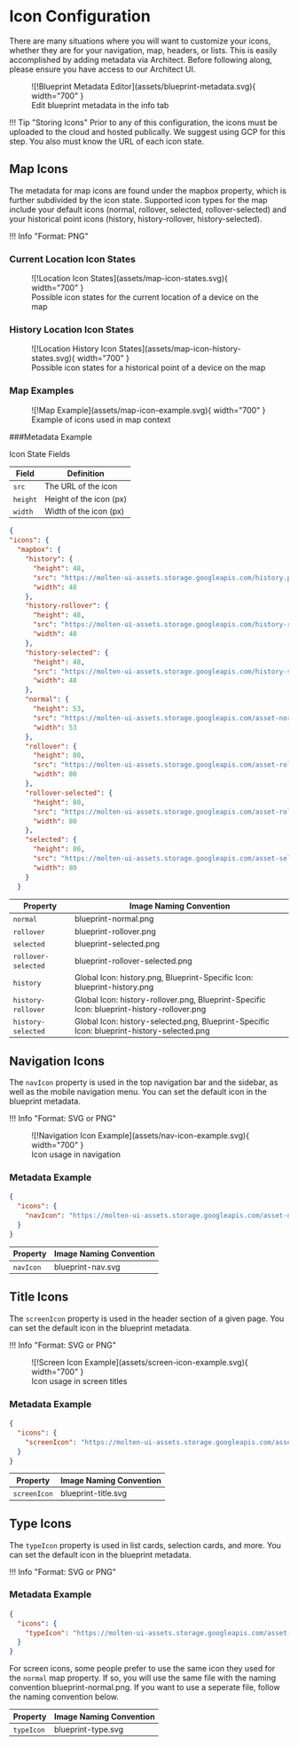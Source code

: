 
# Icon Configuration

There are many situations where you will want to customize your icons, whether they are for your navigation, map, headers, or lists. This is easily accomplished by adding metadata via Architect. Before following along, please ensure you have access to our Architect UI.

<figure markdown>
![!Blueprint Metadata Editor](assets/blueprint-metadata.svg){ width="700" }
  <figcaption>Edit blueprint metadata in the info tab</figcaption>
</figure>

!!! Tip "Storing Icons"
    Prior to any of this configuration, the icons must be uploaded to the cloud and hosted publically. We suggest using GCP for this step. You also must know the URL of each icon state.

## Map Icons

The metadata for map icons are found under the mapbox property, which is further subdivided by the icon state. Supported icon types for the map include your default icons (normal, rollover, selected, rollover-selected) and your historical point icons (history, history-rollover, history-selected).

!!! Info "Format: PNG"

### Current Location Icon States
<figure markdown>
![!Location Icon States](assets/map-icon-states.svg){ width="700" }
  <figcaption>Possible icon states for the current location of a device on the map</figcaption>
</figure>

### History Location Icon States
<figure markdown>
![!Location History Icon States](assets/map-icon-history-states.svg){ width="700" }
  <figcaption>Possible icon states for a historical point of a device on the map</figcaption>
</figure>

### Map Examples
<figure markdown>
![!Map Example](assets/map-icon-example.svg){ width="700" }
  <figcaption>Example of icons used in map context</figcaption>
</figure>


###Metadata Example

Icon State Fields

| Field | Definition |
|-------|---------|
| `src` | The URL of the icon |
| `height` | Height of the icon (px) |
| `width` | Width of the icon (px) |


```json
{
"icons": {
  "mapbox": {
    "history": {
      "height": 48,
      "src": "https://molten-ui-assets.storage.googleapis.com/history.png",
      "width": 48
    },
    "history-rollover": {
      "height": 48,
      "src": "https://molten-ui-assets.storage.googleapis.com/history-rollover.png",
      "width": 48
    },
    "history-selected": {
      "height": 48,
      "src": "https://molten-ui-assets.storage.googleapis.com/history-selected.png",
      "width": 48
    },
    "normal": {
      "height": 53,
      "src": "https://molten-ui-assets.storage.googleapis.com/asset-normal.png",
      "width": 53
    },
    "rollover": {
      "height": 80,
      "src": "https://molten-ui-assets.storage.googleapis.com/asset-rollover.png",
      "width": 80
    },
    "rollover-selected": {
      "height": 80,
      "src": "https://molten-ui-assets.storage.googleapis.com/asset-rollover-selected.png",
      "width": 80
    },
    "selected": {
      "height": 80,
      "src": "https://molten-ui-assets.storage.googleapis.com/asset-selected.png",
      "width": 80
    }
  }
```

| Property | Image Naming Convention |
|-------|---------|
| `normal` | blueprint-normal.png |
| `rollover` | blueprint-rollover.png |
| `selected` | blueprint-selected.png |
| `rollover-selected` | blueprint-rollover-selected.png |
| `history` | Global Icon: history.png, Blueprint-Specific Icon: blueprint-history.png |
| `history-rollover` | Global Icon: history-rollover.png, Blueprint-Specific Icon: blueprint-history-rollover.png |
| `history-selected` | Global Icon: history-selected.png, Blueprint-Specific Icon: blueprint-history-selected.png|

## Navigation Icons

The `navIcon` property is used in the top navigation bar and the sidebar, as well as the mobile navigation menu. You can set the default icon in the blueprint metadata.

!!! Info "Format: SVG or PNG"

<figure markdown>
![!Navigation Icon Example](assets/nav-icon-example.svg){ width="700" }
<figcaption>Icon usage in navigation</figcaption>
</figure>
  
### Metadata Example
  
  ```json
  {
    "icons": {
      "navIcon": "https://molten-ui-assets.storage.googleapis.com/asset-nav.svg"
    }
  }
  ```
  
  | Property | Image Naming Convention |
  |-------|---------|
  | `navIcon` | blueprint-nav.svg |

  

## Title Icons
  
The  `screenIcon` property is used in the header section of a given page. You can set the default icon in the blueprint metadata.

!!! Info "Format: SVG or PNG"

<figure markdown>
![!Screen Icon Example](assets/screen-icon-example.svg){ width="700" }
  <figcaption>Icon usage in screen titles</figcaption>
</figure>

### Metadata Example

```json
{
  "icons": {
    "screenIcon": "https://molten-ui-assets.storage.googleapis.com/asset-title.svg"
  }
}
```

| Property | Image Naming Convention |
|-------|---------|
| `screenIcon` | blueprint-title.svg |

## Type Icons

The `typeIcon` property is used in list cards, selection cards, and more. You can set the default icon in the blueprint metadata.

!!! Info "Format: SVG or PNG"

### Metadata Example

```json
{
  "icons": {
    "typeIcon": "https://molten-ui-assets.storage.googleapis.com/asset-normal.png"
  }
}
```
For screen icons, some people prefer to use the same icon they used for the `normal` map property. If so, you will use the same file with the naming convention blueprint-normal.png. If you want to use a seperate file, follow the naming convention below.

| Property | Image Naming Convention |
|-------|---------|
| `typeIcon` | blueprint-type.svg |


